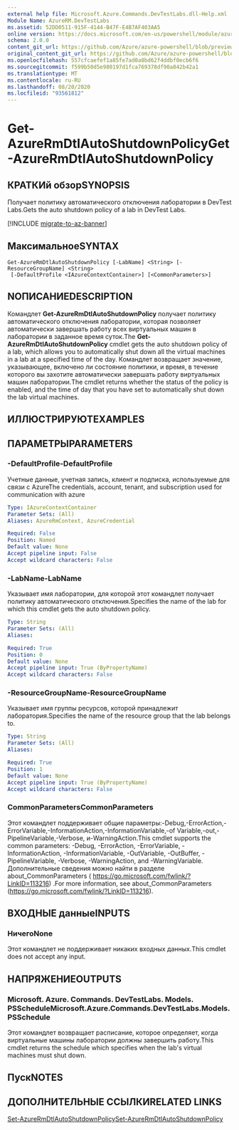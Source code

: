 ```yaml
---
external help file: Microsoft.Azure.Commands.DevTestLabs.dll-Help.xml
Module Name: AzureRM.DevTestLabs
ms.assetid: 52DD0511-915F-4144-B47F-E4B7AF403AA5
online version: https://docs.microsoft.com/en-us/powershell/module/azurerm.devtestlabs/get-azurermdtlautoshutdownpolicy
schema: 2.0.0
content_git_url: https://github.com/Azure/azure-powershell/blob/preview/src/ResourceManager/DevTestLabs/Commands.DevTestLabs/help/Get-AzureRmDtlAutoShutdownPolicy.md
original_content_git_url: https://github.com/Azure/azure-powershell/blob/preview/src/ResourceManager/DevTestLabs/Commands.DevTestLabs/help/Get-AzureRmDtlAutoShutdownPolicy.md
ms.openlocfilehash: 557cfcaefef1a85fe7ad0a8bd62f4ddbf0ecb6f6
ms.sourcegitcommit: f599b50d5e980197d1fca769378df90a842b42a1
ms.translationtype: MT
ms.contentlocale: ru-RU
ms.lasthandoff: 08/20/2020
ms.locfileid: "93561812"
---
```

# <span data-ttu-id="e30c4-101">Get-AzureRmDtlAutoShutdownPolicy</span><span class="sxs-lookup"><span data-stu-id="e30c4-101">Get-AzureRmDtlAutoShutdownPolicy</span></span>

## <span data-ttu-id="e30c4-102">КРАТКИй обзор</span><span class="sxs-lookup"><span data-stu-id="e30c4-102">SYNOPSIS</span></span>
<span data-ttu-id="e30c4-103">Получает политику автоматического отключения лаборатории в DevTest Labs.</span><span class="sxs-lookup"><span data-stu-id="e30c4-103">Gets the auto shutdown policy of a lab in DevTest Labs.</span></span>

[!INCLUDE [migrate-to-az-banner](../../includes/migrate-to-az-banner.md)]

## <span data-ttu-id="e30c4-104">Максимальное</span><span class="sxs-lookup"><span data-stu-id="e30c4-104">SYNTAX</span></span>

```
Get-AzureRmDtlAutoShutdownPolicy [-LabName] <String> [-ResourceGroupName] <String>
 [-DefaultProfile <IAzureContextContainer>] [<CommonParameters>]
```

## <span data-ttu-id="e30c4-105">NОПИСАНИЕ</span><span class="sxs-lookup"><span data-stu-id="e30c4-105">DESCRIPTION</span></span>
<span data-ttu-id="e30c4-106">Командлет **Get-AzureRmDtlAutoShutdownPolicy** получает политику автоматического отключения лаборатории, которая позволяет автоматически завершать работу всех виртуальных машин в лаборатории в заданное время суток.</span><span class="sxs-lookup"><span data-stu-id="e30c4-106">The **Get-AzureRmDtlAutoShutdownPolicy** cmdlet gets the auto shutdown policy of a lab, which allows you to automatically shut down all the virtual machines in a lab at a specified time of the day.</span></span>
<span data-ttu-id="e30c4-107">Командлет возвращает значение, указывающее, включено ли состояние политики, и время, в течение которого вы захотите автоматически завершать работу виртуальных машин лаборатории.</span><span class="sxs-lookup"><span data-stu-id="e30c4-107">The cmdlet returns whether the status of the policy is enabled, and the time of day that you have set to automatically shut down the lab virtual machines.</span></span>

## <span data-ttu-id="e30c4-108">ИЛЛЮСТРИРУЮТ</span><span class="sxs-lookup"><span data-stu-id="e30c4-108">EXAMPLES</span></span>

## <span data-ttu-id="e30c4-109">ПАРАМЕТРЫ</span><span class="sxs-lookup"><span data-stu-id="e30c4-109">PARAMETERS</span></span>

### <span data-ttu-id="e30c4-110">-DefaultProfile</span><span class="sxs-lookup"><span data-stu-id="e30c4-110">-DefaultProfile</span></span>
<span data-ttu-id="e30c4-111">Учетные данные, учетная запись, клиент и подписка, используемые для связи с Azure</span><span class="sxs-lookup"><span data-stu-id="e30c4-111">The credentials, account, tenant, and subscription used for communication with azure</span></span>

```yaml
Type: IAzureContextContainer
Parameter Sets: (All)
Aliases: AzureRmContext, AzureCredential

Required: False
Position: Named
Default value: None
Accept pipeline input: False
Accept wildcard characters: False
```

### <span data-ttu-id="e30c4-112">-LabName</span><span class="sxs-lookup"><span data-stu-id="e30c4-112">-LabName</span></span>
<span data-ttu-id="e30c4-113">Указывает имя лаборатории, для которой этот командлет получает политику автоматического отключения.</span><span class="sxs-lookup"><span data-stu-id="e30c4-113">Specifies the name of the lab for which this cmdlet gets the auto shutdown policy.</span></span>

```yaml
Type: String
Parameter Sets: (All)
Aliases: 

Required: True
Position: 0
Default value: None
Accept pipeline input: True (ByPropertyName)
Accept wildcard characters: False
```

### <span data-ttu-id="e30c4-114">-ResourceGroupName</span><span class="sxs-lookup"><span data-stu-id="e30c4-114">-ResourceGroupName</span></span>
<span data-ttu-id="e30c4-115">Указывает имя группы ресурсов, которой принадлежит лаборатория.</span><span class="sxs-lookup"><span data-stu-id="e30c4-115">Specifies the name of the resource group that the lab belongs to.</span></span>

```yaml
Type: String
Parameter Sets: (All)
Aliases: 

Required: True
Position: 1
Default value: None
Accept pipeline input: True (ByPropertyName)
Accept wildcard characters: False
```

### <span data-ttu-id="e30c4-116">CommonParameters</span><span class="sxs-lookup"><span data-stu-id="e30c4-116">CommonParameters</span></span>
<span data-ttu-id="e30c4-117">Этот командлет поддерживает общие параметры:-Debug,-ErrorAction,-ErrorVariable,-InformationAction,-InformationVariable,-of Variable,-out,-PipelineVariable,-Verbose, и-WarningAction.</span><span class="sxs-lookup"><span data-stu-id="e30c4-117">This cmdlet supports the common parameters: -Debug, -ErrorAction, -ErrorVariable, -InformationAction, -InformationVariable, -OutVariable, -OutBuffer, -PipelineVariable, -Verbose, -WarningAction, and -WarningVariable.</span></span> <span data-ttu-id="e30c4-118">Дополнительные сведения можно найти в разделе about_CommonParameters ( https://go.microsoft.com/fwlink/?LinkID=113216) .</span><span class="sxs-lookup"><span data-stu-id="e30c4-118">For more information, see about_CommonParameters (https://go.microsoft.com/fwlink/?LinkID=113216).</span></span>

## <span data-ttu-id="e30c4-119">ВХОДНЫЕ данные</span><span class="sxs-lookup"><span data-stu-id="e30c4-119">INPUTS</span></span>

### <span data-ttu-id="e30c4-120">Ничего</span><span class="sxs-lookup"><span data-stu-id="e30c4-120">None</span></span>
<span data-ttu-id="e30c4-121">Этот командлет не поддерживает никаких входных данных.</span><span class="sxs-lookup"><span data-stu-id="e30c4-121">This cmdlet does not accept any input.</span></span>

## <span data-ttu-id="e30c4-122">НАПРЯЖЕНИЕ</span><span class="sxs-lookup"><span data-stu-id="e30c4-122">OUTPUTS</span></span>

### <span data-ttu-id="e30c4-123">Microsoft. Azure. Commands. DevTestLabs. Models. PSSchedule</span><span class="sxs-lookup"><span data-stu-id="e30c4-123">Microsoft.Azure.Commands.DevTestLabs.Models.PSSchedule</span></span>
<span data-ttu-id="e30c4-124">Этот командлет возвращает расписание, которое определяет, когда виртуальные машины лаборатории должны завершить работу.</span><span class="sxs-lookup"><span data-stu-id="e30c4-124">This cmdlet returns the schedule which specifies when the lab's virtual machines must shut down.</span></span>

## <span data-ttu-id="e30c4-125">Пуск</span><span class="sxs-lookup"><span data-stu-id="e30c4-125">NOTES</span></span>

## <span data-ttu-id="e30c4-126">ДОПОЛНИТЕЛЬНЫЕ ССЫЛКИ</span><span class="sxs-lookup"><span data-stu-id="e30c4-126">RELATED LINKS</span></span>

[<span data-ttu-id="e30c4-127">Set-AzureRmDtlAutoShutdownPolicy</span><span class="sxs-lookup"><span data-stu-id="e30c4-127">Set-AzureRmDtlAutoShutdownPolicy</span></span>](./Set-AzureRmDtlAutoShutdownPolicy.md)


